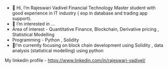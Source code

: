 - 👋 Hi, I’m Rajeswari Vadivel
          Financial Technology Master student with good experience in IT industry ( esp in  database and trading app support). 
- 👀 I’m interested in ...
-   Area of interest - Quantitative Finance, Blockchain, Derivative pricing , Statistical Modelling 
-   Programming - Python , Solidity 
- 💞️I'm currently focusing on block chain development using Solidity , data analysis (statistical modelling) using python

My linkedin profile - https://www.linkedin.com/in/rajeswari-vadivel/
<!---
rajevcs92/rajevcs92 is a ✨ special ✨ repository because its `README.md` (this file) appears on your GitHub profile.
You can click the Preview link to take a look at your changes.
--->
